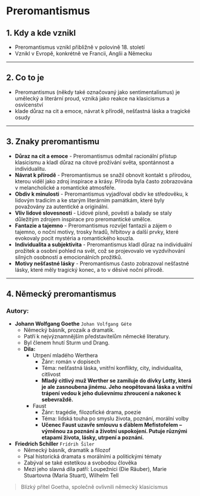# Preromantismus

## 1. Kdy a kde vznikl
- Preromantismus vznikl přibližně v polovině 18. století
- Vznikl v Evropě, konkrétně ve Francii, Anglii a Německu

---

## 2. Co to je

- Preromantismus (někdy také označovaný jako sentimentalismus) je umělecký a literární proud, vzniká jako reakce na klasicismus a osvícenství
- klade důraz na cit a emoce, návrat k přírodě, nešťastná láska a tragické osudy

---

## 3. Znaky preromantismu

- **Důraz na cit a emoce** - Preromantismus odmítal racionální přístup klasicismu a kladl důraz na citové prožívání světa, spontánnost a individualitu. 
- **Návrat k přírodě** - Preromantismus se snažil obnovit kontakt s přírodou, kterou viděl jako zdroj inspirace a krásy. Příroda byla často zobrazována v melancholické a romantické atmosféře. 
- **Obdiv k minulosti** - Preromantismus vyjadřoval obdiv ke středověku, k lidovým tradicím a ke starým literárním památkám, které byly považovány za autentické a originální. 
- **Vliv lidové slovesnosti** - Lidové písně, pověsti a balady se staly důležitým zdrojem inspirace pro preromantické umělce. 
- **Fantazie a tajemno** - Preromantismus rozvíjel fantazii a zájem o tajemno, o noční motivy, trosky hradů, hřbitovy a další prvky, které evokovaly pocit mystéria a romantického kouzla. 
- **Individualita a subjektivita** - Preromantismus kladl důraz na individuální prožitek a osobní pohled na svět, což se projevovalo ve vyzdvihování silných osobností a emocionálních prožitků. 
- **Motivy nešťastné lásky** - Preromantismus často zobrazoval nešťastné lásky, které měly tragický konec, a to v děsivé noční přírodě. 

---

## 4. Německý preromantismus

### Autory:
- **Johann Wolfgang Goethe** `Johan Volfgang Géte`
  - Německý básník, prozaik a dramatik.
  - Patří k nejvýznamnějším představitelům německé literatury.
  - Byl členem hnutí Sturm und Drang.
  - **Dila:**
    - Utrpení mladého Werthera
      - Žánr: román v dopisech
      - Téma: nešťastná láska, vnitřní konflikty, city, individualita, citlivost
      - **Mladý citlivý muž Werther se zamiluje do dívky Lotty, která je ale zasnoubena jinému. Jeho neopětovaná láska a vnitřní trápení vedou k jeho duševnímu zhroucení a nakonec k sebevraždě.**
    - Faust
      - Žánr: tragédie, filozofické drama, poezie
      - Téma: lidská touha po smyslu života, poznání, morální volby
      - **Učenec Faust uzavře smlouvu s ďáblem Mefistofelem – výměnou za poznání a životní uspokojení. Putuje různými etapami života, lásky, utrpení a poznání.**
- **Friedrich Schiller** `Frídrih Šiler`
  - Německý básník, dramatik a filozof
  - Psal historická dramata s morálními a politickými tématy
  - Zabýval se také estetikou a svobodou člověka
  - Mezi jeho slavná díla patří: Loupežníci (Die Räuber), Marie Stuartovna (Maria Stuart), Wilhelm Tell
> Blízký přítel Goetha, společně ovlivnili německý klasicismus